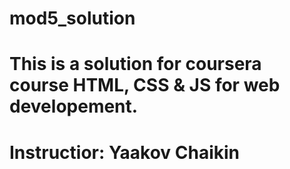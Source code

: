 # mod5_solution
# This is a solution for coursera course HTML, CSS & JS for web developement.
# Instructior: Yaakov Chaikin

